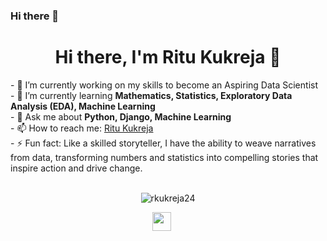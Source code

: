 ### Hi there 👋

<!--
**rkukreja24/rkukreja24** is a ✨ _special_ ✨ repository because its `README.md` (this file) appears on your GitHub profile.

Here are some ideas to get you started:

- 🔭 I’m currently working on ...
- 🌱 I’m currently learning ...
- 👯 I’m looking to collaborate on ...
- 🤔 I’m looking for help with ...
- 💬 Ask me about ...
- 📫 How to reach me: ...
- 😄 Pronouns: ...
- ⚡ Fun fact: ...
-->

<h1 align='center'>Hi there, I'm Ritu Kukreja 👋</h1>
- 🔭 I’m currently working on my skills to become an Aspiring Data Scientist<br>
- 🌱 I’m currently learning <strong>Mathematics, Statistics, Exploratory Data Analysis (EDA), Machine Learning</strong><br>
- 💬 Ask me about <strong>Python, Django, Machine Learning</strong><br>
- 📫 How to reach me: <a href="https://www.linkedin.com/in/ritu-kukreja/" target="_blank">Ritu Kukreja</a><br>
- ⚡ Fun fact: Like a skilled storyteller, I have the ability to weave narratives from data, transforming numbers and statistics into compelling stories that inspire action and drive change.<br>
<br>
<p align="center">
  <img src="https://github-readme-stats.vercel.app/api?username=rkukreja24&show_icons=true" alt="rkukreja24">
</p>

<p align="center">
  <a href="https://www.linkedin.com/in/ritu-kukreja/" target="_blank"><img src="[[[https://scontent-iad3-1.xx.fbcdn.net/v/t39.30808-6/277519684_10158675188522823_7436488509713286219_n.jpg?_nc_cat=1&ccb=1-7&_nc_sid=efb6e6&_nc_ohc=w0dN05Q31nsAX-HdUhm&_nc_ht=scontent-iad3-1.xx&oh=00_AfCnhtUTUZ6MIsrNXUGFA-QIoNmlSzjAmAWt6klYiJbQKQ&oe=65DC182B](https://www.google.com/imgres?q=linkedin%20logo%20black&imgurl=https%3A%2F%2Fcdn-icons-png.freepik.com%2F256%2F4817%2F4817826.png%3Fsemt%3Dais_hybrid&imgrefurl=https%3A%2F%2Fwww.freepik.com%2Ficons%2Flinkedin-black&docid=fsUGPDmra_orqM&tbnid=NKbyKsT2vsO9uM&vet=12ahUKEwihtLbV2s2HAxV1ElkFHcceCPMQM3oECBgQAA..i&w=256&h=256&hcb=2&ved=2ahUKEwihtLbV2s2HAxV1ElkFHcceCPMQM3oECBgQAA)](https://www.pinterest.com/pin/619667229963235157/)](https://www.google.com/url?sa=i&url=https%3A%2F%2Fin.pinterest.com%2Fpin%2F826058756645552508%2F&psig=AOvVaw3aQ28MCqJEuCbK-bP4rX6P&ust=1722393915603000&source=images&cd=vfe&opi=89978449&ved=2ahUKEwjEsaW9382HAxXZBmIAHU_JJXQQjRx6BAgAEBU)" height="30" width="30"></a>
&nbsp;&nbsp;&nbsp;&nbsp;
</p>


